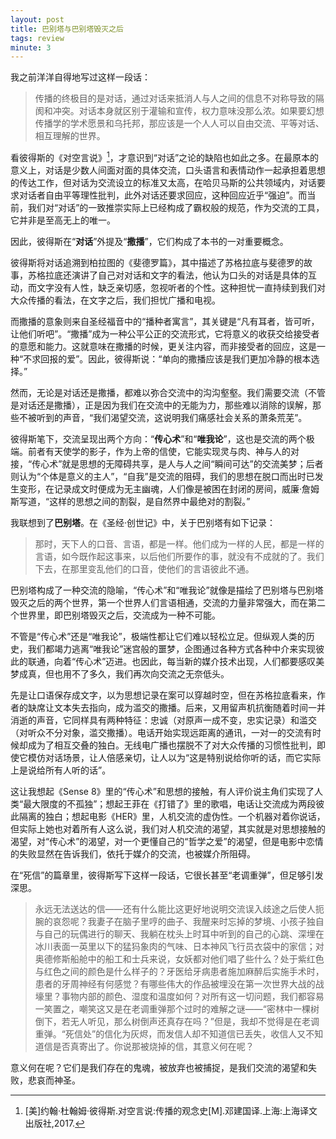 ```yaml
---
layout: post
title: 巴别塔与巴别塔毁灭之后
tags: review
minute: 3
---
```


我之前洋洋自得地写过这样一段话：

> 传播的终极目的是对话，通过对话来抵消人与人之间的信息不对称导致的隔阂和冲突。对话本身就区别于灌输和宣传，权力意味没那么浓。如果要幻想传播学的学术愿景和乌托邦，那应该是一个人人可以自由交流、平等对话、相互理解的世界。 

看彼得斯的《对空言说》[^1]，才意识到“对话”之论的缺陷也如此之多。在最原本的意义上，对话是少数人间面对面的具体交流，口头语言和表情动作一起承担着思想的传达工作，但对话为交流设立的标准又太高，在哈贝马斯的公共领域内，对话要求对话者自由平等理性批判，此外对话还要求回应，这种回应近乎“强迫”。而当前，我们对“对话”的一致推崇实际上已经构成了霸权般的规范，作为交流的工具，它并非是至高无上的唯一。 

因此，彼得斯在“**对话**”外提及“**撒播**”，它们构成了本书的一对重要概念。 

彼得斯将对话追溯到柏拉图的《斐德罗篇》，其中描述了苏格拉底与斐德罗的故事，苏格拉底还演讲了自己对对话和文字的看法，他认为口头的对话是具体的互动，而文字没有人性，缺乏亲切感，忽视听者的个性。这种担忧一直持续到我们对大众传播的看法，在文字之后，我们担忧广播和电视。 

而撒播的意象则来自圣经福音中的“播种者寓言”，其关键是“凡有耳者，皆可听，让他们听吧”。“撒播”成为一种公平公正的交流形式，它将意义的收获交给接受者的意愿和能力。这就意味在撒播的时候，更关注内容，而非接受者的回应，这是一种“不求回报的爱”。因此，彼得斯说：“单向的撒播应该是我们更加冷静的根本选择。” 

然而，无论是对话还是撒播，都难以弥合交流中的沟沟壑壑。我们需要交流（不管是对话还是撒播），正是因为我们在交流中的无能为力，那些难以消除的误解，那些不被听到的声音，“我们渴望交流，这说明我们痛感社会关系的萧条荒芜”。 

彼得斯笔下，交流呈现出两个方向：“**传心术**”和“**唯我论**”，这也是交流的两个极端。前者有天使学的影子，作为上帝的信使，它能实现灵与肉、神与人的对接，“传心术”就是思想的无障碍共享，是人与人之间“瞬间可达”的交流美梦；后者则认为“个体是意义的主人”，“自我”是交流的阻碍，我们的思想在脱口而出时已发生变形，在记录成文时便成为无主幽魂，人们像是被困在封闭的房间，威廉·詹姆斯写道，“这样的思想之间的割裂，是自然界中最绝对的割裂。” 

我联想到了**巴别塔**。在《圣经·创世记》中，关于巴别塔有如下记录：

> 那时，天下人的口音、言语，都是一样。他们成为一样的人民，都是一样的言语，如今既作起这事来，以后他们所要作的事，就没有不成就的了。我们下去，在那里变乱他们的口音，使他们的言语彼此不通。

巴别塔构成了一种交流的隐喻，“传心术”和“唯我论”就像是描绘了巴别塔与巴别塔毁灭之后的两个世界，第一个世界人们言语相通，交流的力量非常强大，而在第二个世界里，即巴别塔毁灭之后，交流成为一种不可能。 

不管是“传心术”还是“唯我论”，极端性都让它们难以轻松立足。但纵观人类的历史，我们都竭力逃离“唯我论”迷宫般的噩梦，企图通过各种方式各种中介来实现彼此的联通，向着“传心术”迈进。也因此，每当新的媒介技术出现，人们都要感叹美梦成真，但也用不了多久，我们再次向交流之无奈低头。 

先是让口语保存成文字，以为思想记录在案可以穿越时空，但在苏格拉底看来，作者的缺席让文本失去指向，成为滥交的撒播。后来，又用留声机抗衡随着时间一并消逝的声音，它同样具有两种特征：忠诚（对原声一成不变，忠实记录）和滥交（对听众不分对象，滥交撒播）。电话开始实现远距离的通讯，一对一的交流有时候却成为了相互交叠的独白。无线电广播也摆脱不了对大众传播的习惯性批判，即使它模仿对话场景，让人倍感亲切，让人以为“这是特别说给你听的话，而它实际上是说给所有人听的话”。 

这让我想起《Sense 8》里的“传心术”和思想的接触，有人评价说主角们实现了人类“最大限度的不孤独”；想起王菲在《打错了》里的歌唱，电话让交流成为两段彼此隔离的独白；想起电影《HER》里，人机交流的虚伪性。一个机器对着你说话，但实际上她也对着所有人这么说，我们对人机交流的渴望，其实就是对思想接触的渴望，对“传心术”的渴望，对一个更懂自己的“哲学之爱”的渴望，但是电影中恋情的失败显然在告诉我们，依托于媒介的交流，也被媒介所阻碍。 

在“死信”的篇章里，彼得斯写下这样一段话，它很长甚至“老调重弹”，但足够引发深思。 

> 永远无法送达的信——还有什么能比这更好地说明交流误入歧途之后使人扼腕的哀怨呢？我妻子在脑子里哼的曲子、我醒来时忘掉的梦境、小孩子独自与自己的玩偶进行的聊天、我躺在枕头上时耳中听到的自己的心跳、深埋在冰川表面一英里以下的猛犸象肉的气味、日本神风飞行员衣袋中的家信；对奥德修斯船舱中的船工和士兵来说，女妖都对他们唱了些什么？处于紫红色与红色之间的颜色是什么样子的？牙医给牙病患者施加麻醉后实施手术时，患者的牙周神经有何感觉？有哪些伟大的作品被埋没在第一次世界大战的战壕里？事物内部的颜色、湿度和温度如何？对所有这一切问题，我们都容易一笑置之，嘲笑这又是在老调重弹那个过时的难解之谜——“密林中一棵树倒下，若无人听见，那么树倒声还真存在吗？”但是，我却不觉得是在老调重弹。“死信处”的信化为灰烬，而发信人却不知道信已丢失，收信人又不知道信是否真寄出了。你说那被烧掉的信，其意义何在呢？

意义何在呢？它们是我们存在的鬼魂，被放弃也被捕捉，是我们交流的渴望和失败，悲哀而神圣。


[^1]: [美]约翰·杜翰姆·彼得斯.对空言说:传播的观念史[M].邓建国译.上海:上海译文出版社,2017.
